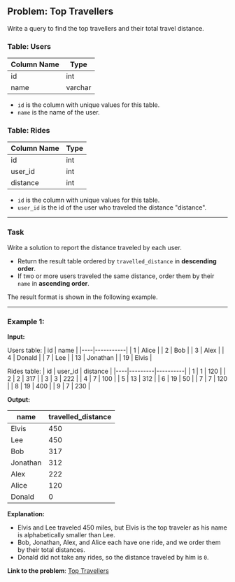 ## Problem: Top Travellers
Write a query to find the top travellers and their total travel distance.

### Table: Users

| Column Name | Type    |
|-------------|---------|
| id          | int     |
| name        | varchar |

- `id` is the column with unique values for this table.
- `name` is the name of the user.

### Table: Rides

| Column Name | Type    |
|-------------|---------|
| id          | int     |
| user_id     | int     |
| distance    | int     |

- `id` is the column with unique values for this table.
- `user_id` is the id of the user who traveled the distance "distance".

---

### Task
Write a solution to report the distance traveled by each user.

- Return the result table ordered by `travelled_distance` in **descending order**.
- If two or more users traveled the same distance, order them by their `name` in **ascending order**.

The result format is shown in the following example.

---

### Example 1:

**Input:**

Users table:
| id | name      |
|----|-----------|
| 1  | Alice     |
| 2  | Bob       |
| 3  | Alex      |
| 4  | Donald    |
| 7  | Lee       |
| 13 | Jonathan  |
| 19 | Elvis     |

Rides table:
| id | user_id | distance |
|----|---------|----------|
| 1  | 1       | 120      |
| 2  | 2       | 317      |
| 3  | 3       | 222      |
| 4  | 7       | 100      |
| 5  | 13      | 312      |
| 6  | 19      | 50       |
| 7  | 7       | 120      |
| 8  | 19      | 400      |
| 9  | 7       | 230      |

**Output:**

| name      | travelled_distance |
|-----------|--------------------|
| Elvis     | 450                |
| Lee       | 450                |
| Bob       | 317                |
| Jonathan  | 312                |
| Alex      | 222                |
| Alice     | 120                |
| Donald    | 0                  |

**Explanation:**
- Elvis and Lee traveled 450 miles, but Elvis is the top traveler as his name is alphabetically smaller than Lee.
- Bob, Jonathan, Alex, and Alice each have one ride, and we order them by their total distances.
- Donald did not take any rides, so the distance traveled by him is `0`.

**Link to the problem**: [Top Travellers]((https://leetcode.com/problems/top-travellers/description/))
